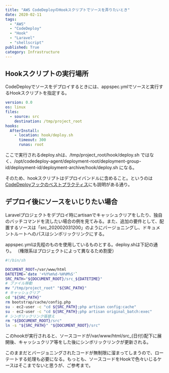 ```yaml
---
title: "AWS CodeDeployのHookスクリプトでソースを弄りたいとき"
date: 2020-02-11
tags:
  - "AWS"
  - "CodeDeploy"
  - "Hook"
  - "Laravel"
  - "shellscript"
published: True
category: Infrastructure
---
```

## Hookスクリプトの実行場所

CodeDeployでソースをデプロイするときには、appspec.ymlでソースと実行するHookスクリプトを指定する。 

<!--more-->

```yaml
version: 0.0
os: linux
files:
  - source: src
    destination: /tmp/project_root
hooks:
  AfterInstall:
    - location: hook/deploy.sh
      timeout: 300
      runas: root
```
      
ここで実行されるdeploy.shは、/tmp/project_root/hook/deploy.sh ではなく、/opt/codedeploy-agent/deployment-root/deployment-group-id/deployment-id/deployment-archive/hook/deploy.sh になる。 

そのため、hookスクリプトはデプロイバンドルに含めること。というのは[CodeDeployフックのベストプラクティス][1]にも説明がある通り。 

## デプロイ後にソースをいじりたい場合

Laravelプロジェクトをデプロイ時にartisanでキャッシュクリアをしたり、独自のバッチコマンドを流したい場合の例を見てみる。また、追加の要件として、配置するソースは「src_202002031200」のようにバージョニングし、ドキュメントルートへのパスはシンボリックリンクにする。 

appspec.ymlは先程のものを使用しているものとする。deploy.shは下記の通り。
（権限系はプロジェクトによって異なるため割愛） 

```bash
#!/bin/sh

DOCUMENT_ROOT=/var/www/html
DATETIME=`date '+%Y%m%d-%H%M%S'`
SRC_PATH="${DOCUMENT_ROOT}/src_${DATETIME}"
# ファイル移動
mv "/tmp/project_root" "${SRC_PATH}"
# キャッシュクリア
cd "${SRC_PATH}"
rm bootstrap/cache/config.php
su - ec2-user -c "cd ${SRC_PATH};php artisan config:cache"
su - ec2-user -c "cd ${SRC_PATH};php artisan original_batch:exec"
# シンボリックリンク張替え
rm "${DOCUMENT_ROOT}/src"
ln -s "${SRC_PATH}" "${DOCUMENT_ROOT}/src"
```

このhookが実行されると、ソースコードが/var/www/html/src_{日付}配下に展開後、キャッシュクリア等をした後にシンボリックリンクが更新される。 

このままだとバージョニングされたコードが無制限に溜まってしまうので、ローテートする処理も必要になる。もっとも、ソースコードをHookで色々いじるケースはそこまでないと思うが、ご参考まで。

 [1]: https://dev.classmethod.jp/cloud/aws/best-practice-of-code-deploy-hooks/
